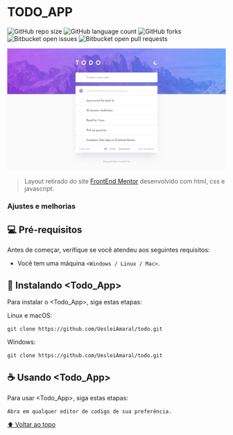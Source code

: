 # TODO_APP

![GitHub repo size](https://img.shields.io/github/repo-size/UesleiAmaral/README-template?style=for-the-badge)
![GitHub language count](https://img.shields.io/github/languages/count/UesleiAmaral/README-template?style=for-the-badge)
![GitHub forks](https://img.shields.io/github/forks/iuricode/README-template?style=for-the-badge)
![Bitbucket open issues](https://img.shields.io/bitbucket/issues/iuricode/README-template?style=for-the-badge)
![Bitbucket open pull requests](https://img.shields.io/bitbucket/pr-raw/iuricode/README-template?style=for-the-badge)

<img src="./assets/design/desktop-design-light.jpg" alt="exemplo imagem">

> Layout retirado do site <a href="https://www.frontendmentor.io/" target="_blank">FrontEnd Mentor</a> desenvolvido com html, css e javascript.

### Ajustes e melhorias

## 💻 Pré-requisitos

Antes de começar, verifique se você atendeu aos seguintes requisitos:

* Você tem uma máquina `<Windows / Linux / Mac>`.

## 🚀 Instalando <Todo_App>

Para instalar o <Todo_App>, siga estas etapas:

Linux e macOS:
```
git clone https://github.com/UesleiAmaral/todo.git
```

Windows:
```
git clone https://github.com/UesleiAmaral/todo.git
```

## ☕ Usando <Todo_App>

Para usar <Todo_App>, siga estas etapas:

```
Abra em qualquer editor de codigo de sua preferência.
```


[⬆ Voltar ao topo](#TODO_APP)<br>